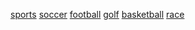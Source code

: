 [sports](http://dict.youdao.com/w/eng/sports/#keyfrom=dict2.index) [soccer](http://dict.youdao.com/w/eng/soccer/#keyfrom=dict2.index) [football](http://dict.youdao.com/w/eng/football/#keyfrom=dict2.index) [golf](http://dict.youdao.com/w/eng/golf/#keyfrom=dict2.index) [basketball](http://dict.youdao.com/w/eng/basketball/#keyfrom=dict2.index) [race](http://dict.youdao.com/w/eng/race/#keyfrom=dict2.index)